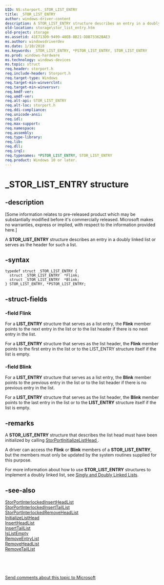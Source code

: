 ```yaml
---
UID: NS:storport._STOR_LIST_ENTRY
title: _STOR_LIST_ENTRY
author: windows-driver-content
description: A STOR_LIST_ENTRY structure describes an entry in a doubly linked list or serves as the header for such a list.
old-location: storage\stor_list_entry.htm
old-project: storage
ms.assetid: 41E713D9-9499-40EB-8B21-DDB73362BAE3
ms.author: windowsdriverdev
ms.date: 1/10/2018
ms.keywords: _STOR_LIST_ENTRY, *PSTOR_LIST_ENTRY, STOR_LIST_ENTRY
ms.prod: windows-hardware
ms.technology: windows-devices
ms.topic: struct
req.header: storport.h
req.include-header: Storport.h
req.target-type: Windows
req.target-min-winverclnt: 
req.target-min-winversvr: 
req.kmdf-ver: 
req.umdf-ver: 
req.alt-api: STOR_LIST_ENTRY
req.alt-loc: storport.h
req.ddi-compliance: 
req.unicode-ansi: 
req.idl: 
req.max-support: 
req.namespace: 
req.assembly: 
req.type-library: 
req.lib: 
req.dll: 
req.irql: 
req.typenames: *PSTOR_LIST_ENTRY, STOR_LIST_ENTRY
req.product: Windows 10 or later.
---
```


# _STOR_LIST_ENTRY structure



## -description
<p class="CCE_Message">[Some information relates to pre-released product which may be substantially modified before it's commercially released. Microsoft makes no warranties, express or implied, with respect to the information provided here.]

A <b>STOR_LIST_ENTRY</b> structure describes an entry in a doubly linked list or serves as the header for such a list.



## -syntax

````
typedef struct _STOR_LIST_ENTRY {
  struct _STOR_LIST_ENTRY  *Flink;
  struct _STOR_LIST_ENTRY  *Blink;
} STOR_LIST_ENTRY, *PSTOR_LIST_ENTRY;
````


## -struct-fields

### -field Flink

For a <b>LIST_ENTRY</b> structure that serves as a list entry, the <b>Flink</b> member points to the next entry in the list or to the list header if there is no next entry in the list. 

For a <b>LIST_ENTRY</b> structure that serves as the list header, the <b>Flink</b> member points to the first entry in the list or to the LIST_ENTRY structure itself if the list is empty.


### -field Blink

For a <b>LIST_ENTRY</b> structure that serves as a list entry, the <b>Blink</b> member points to the previous entry in the list or to the list header if there is no previous entry in the list.

For a <b>LIST_ENTRY</b> structure that serves as the list header, the <b>Blink</b> member points to the last entry in the list or to the <b>LIST_ENTRY</b> structure itself if the list is empty.


## -remarks
A <b>STOR_LIST_ENTRY</b> structure that describes the list head must have been initialized by calling <a href="https://msdn.microsoft.com/E37C54C1-209F-4944-940B-2247E86C8130">StorPortInitializeListHead
</a>.

A driver can access the <b>Flink</b> or <b>Blink</b> members of a <b>STOR_LIST_ENTRY</b>, but the members must only be updated by the system routines supplied for this purpose.

For more information about how to use <b>STOR_LIST_ENTRY</b> structures to implement a doubly linked list, see <a href="https://msdn.microsoft.com/library/windows/hardware/ff563802">Singly and Doubly Linked Lists</a>.


## -see-also
<dl>
<dt>
<a href="..\storport\nf-storport-storportinterlockedinsertheadlist.md">StorPortInterlockedInsertHeadList</a>
</dt>
<dt>
<a href="..\storport\nf-storport-storportinterlockedinserttaillist.md">StorPortInterlockedInsertTailList</a>
</dt>
<dt>
<a href="https://msdn.microsoft.com/library/windows/hardware/mt790430">StorPortInterlockedRemoveHeadList</a>
</dt>
<dt>
<a href="..\wdm\nf-wdm-initializelisthead.md">InitializeListHead</a>
</dt>
<dt>
<a href="..\wdm\nf-wdm-insertheadlist.md">InsertHeadList</a>
</dt>
<dt>
<a href="..\wdm\nf-wdm-inserttaillist.md">InsertTailList</a>
</dt>
<dt>
<a href="..\wdm\nf-wdm-islistempty.md">IsListEmpty</a>
</dt>
<dt>
<a href="..\wdm\nf-wdm-removeentrylist.md">RemoveEntryList</a>
</dt>
<dt>
<a href="..\wdm\nf-wdm-removeheadlist.md">RemoveHeadList</a>
</dt>
<dt>
<a href="..\wdm\nf-wdm-removetaillist.md">RemoveTailList</a>
</dt>
</dl>
 

 

<a href="mailto:wsddocfb@microsoft.com?subject=Documentation%20feedback [storage\storage]:%20STOR_LIST_ENTRY structure%20 RELEASE:%20(1/10/2018)&amp;body=%0A%0APRIVACY STATEMENT%0A%0AWe use your feedback to improve the documentation. We don't use your email address for any other purpose, and we'll remove your email address from our system after the issue that you're reporting is fixed. While we're working to fix this issue, we might send you an email message to ask for more info. Later, we might also send you an email message to let you know that we've addressed your feedback.%0A%0AFor more info about Microsoft's privacy policy, see http://privacy.microsoft.com/en-us/default.aspx." title="Send comments about this topic to Microsoft">Send comments about this topic to Microsoft</a>

